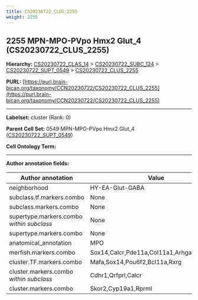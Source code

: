 ```yaml
---
title: CS20230722_CLUS_2255
weight: 2255
---
```

## 2255 MPN-MPO-PVpo Hmx2 Glut_4 (CS20230722_CLUS_2255)
<b>Hierarchy: </b>
[CS20230722_CLAS_14](../CS20230722_CLAS_14) >
[CS20230722_SUBC_124](../CS20230722_SUBC_124) >
[CS20230722_SUPT_0549](../CS20230722_SUPT_0549) >
[CS20230722_CLUS_2255](../CS20230722_CLUS_2255)

**PURL:** [https://purl.brain-bican.org/taxonomy/CCN20230722/CS20230722_CLUS_2255](https://purl.brain-bican.org/taxonomy/CCN20230722/CS20230722_CLUS_2255)

---


**Labelset:** cluster (Rank: 0)

**Parent Cell Set:** 0549 MPN-MPO-PVpo Hmx2 Glut_4 ([CS20230722_SUPT_0549](../CS20230722_SUPT_0549))



**Cell Ontology Term:** 

[MARKER GENES.]: #


---

[TRANSFERRED ANNOTATIONS.]: #


[AUTHOR ANNOTATION FIELDS.]: #


**Author annotation fields:**

| Author annotation | Value |
|-------------------|-------|
|neighborhood|HY-EA-Glut-GABA|
|subclass.tf.markers.combo|None|
|subclass.markers.combo|None|
|supertype.markers.combo _within subclass_|None|
|supertype.markers.combo|None|
|anatomical_annotation|MPO|
|merfish.markers.combo|Sox14,Calcr,Pde11a,Col11a1,Arhgap36,Kcnk9|
|cluster.TF.markers.combo|Mafa,Sox14,Pou6f2,Bcl11a,Rxrg|
|cluster.markers.combo _within subclass_|Cdhr1,Qrfprl,Calcr|
|cluster.markers.combo|Skor2,Cyp19a1,Rprml|
